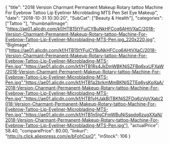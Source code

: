 {
	"title": "2018 Version Charmant Permanent Makeup Rotary tattoo Machine For Eyebrow Tattoo Lip Eyeliner Microblading MTS Pen Set Eye Makeup",
	"date": "2018-10-31 10:30:20",
	"SubCat": ["Beauty & Health"],
	"categories": ["Tattoo "],
	"thumbnailImage": "https://ae01.alicdn.com/kf/HTB15tYFuiCYBuNkHFCcq6AHtVXaC/2018-Version-Charmant-Permanent-Makeup-Rotary-tattoo-Machine-For-Eyebrow-Tattoo-Lip-Eyeliner-Microblading-MTS-Pen.jpg_220x220.jpg",
	"BigImage": ["https://ae01.alicdn.com/kf/HTB15tYFuiCYBuNkHFCcq6AHtVXaC/2018-Version-Charmant-Permanent-Makeup-Rotary-tattoo-Machine-For-Eyebrow-Tattoo-Lip-Eyeliner-Microblading-MTS-Pen.jpg","https://ae01.alicdn.com/kf/HTB1Rs4JkDmWBKNjSZFBq6xxUFXaW/2018-Version-Charmant-Permanent-Makeup-Rotary-tattoo-Machine-For-Eyebrow-Tattoo-Lip-Eyeliner-Microblading-MTS-Pen.jpg","https://ae01.alicdn.com/kf/HTB1a2brkmMmBKNjSZTEq6ysKpXaA/2018-Version-Charmant-Permanent-Makeup-Rotary-tattoo-Machine-For-Eyebrow-Tattoo-Lip-Eyeliner-Microblading-MTS-Pen.jpg","https://ae01.alicdn.com/kf/HTB1yHJakBjTBKNjSZFDq6zVgVXab/2018-Version-Charmant-Permanent-Makeup-Rotary-tattoo-Machine-For-Eyebrow-Tattoo-Lip-Eyeliner-Microblading-MTS-Pen.jpg","https://ae01.alicdn.com/kf/HTB1n5lgCFmWBuNjSspdq6zugXXaN/2018-Version-Charmant-Permanent-Makeup-Rotary-tattoo-Machine-For-Eyebrow-Tattoo-Lip-Eyeliner-Microblading-MTS-Pen.jpg"],
	"actualPrice": 58.40,
	"comparePrice": 80.00,
	"linkurl": "http://s.click.aliexpress.com/e/bFohCsxO",
	"inStock": 106
}
